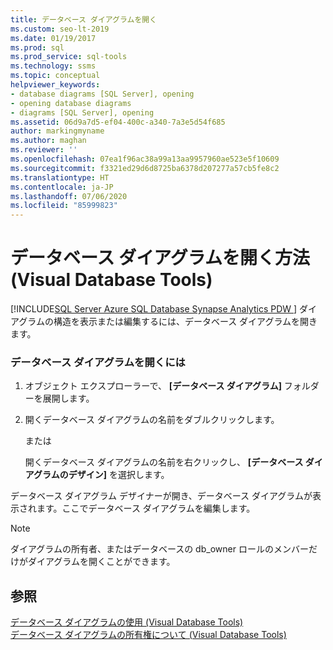 ```yaml
---
title: データベース ダイアグラムを開く
ms.custom: seo-lt-2019
ms.date: 01/19/2017
ms.prod: sql
ms.prod_service: sql-tools
ms.technology: ssms
ms.topic: conceptual
helpviewer_keywords:
- database diagrams [SQL Server], opening
- opening database diagrams
- diagrams [SQL Server], opening
ms.assetid: 06d9a7d5-ef04-400c-a340-7a3e5d54f685
author: markingmyname
ms.author: maghan
ms.reviewer: ''
ms.openlocfilehash: 07ea1f96ac38a99a13aa9957960ae523e5f10609
ms.sourcegitcommit: f3321ed29d6d8725ba6378d207277a57cb5fe8c2
ms.translationtype: HT
ms.contentlocale: ja-JP
ms.lasthandoff: 07/06/2020
ms.locfileid: "85999823"
---
```

# <a name="open-database-diagrams-visual-database-tools"></a>データベース ダイアグラムを開く方法 (Visual Database Tools)
[!INCLUDE[SQL Server Azure SQL Database Synapse Analytics PDW ](../../includes/applies-to-version/sql-asdb-asdbmi-asa-pdw.md)]
ダイアグラムの構造を表示または編集するには、データベース ダイアグラムを開きます。  
  
### <a name="to-open-a-database-diagram"></a>データベース ダイアグラムを開くには  
  
1.  オブジェクト エクスプローラーで、 **[データベース ダイアグラム]** フォルダーを展開します。  
  
2.  開くデータベース ダイアグラムの名前をダブルクリックします。  
  
    または  
  
    開くデータベース ダイアグラムの名前を右クリックし、 **[データベース ダイアグラムのデザイン]** を選択します。  
  
データベース ダイアグラム デザイナーが開き、データベース ダイアグラムが表示されます。ここでデータベース ダイアグラムを編集します。  
  
> [!NOTE]  
> ダイアグラムの所有者、またはデータベースの db_owner ロールのメンバーだけがダイアグラムを開くことができます。  
  
## <a name="see-also"></a>参照  
[データベース ダイアグラムの使用 (Visual Database Tools)](../../ssms/visual-db-tools/work-with-database-diagrams-visual-database-tools.md)  
[データベース ダイアグラムの所有権について (Visual Database Tools)](../../ssms/visual-db-tools/understand-database-diagram-ownership-visual-database-tools.md)  
  
